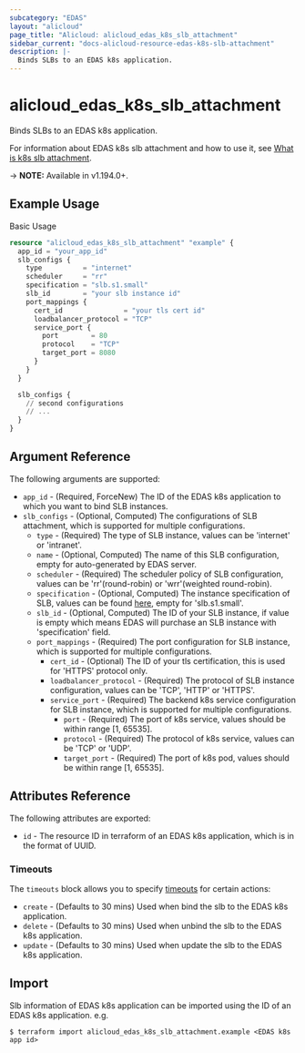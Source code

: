 ```yaml
---
subcategory: "EDAS"
layout: "alicloud"
page_title: "Alicloud: alicloud_edas_k8s_slb_attachment"
sidebar_current: "docs-alicloud-resource-edas-k8s-slb-attachment"
description: |-
  Binds SLBs to an EDAS k8s application.
---
```


# alicloud\_edas\_k8s\_slb\_attachment

Binds SLBs to an EDAS k8s application.

For information about EDAS k8s slb attachment and how to use it, see [What is k8s slb attachment](https://www.alibabacloud.com/help/en/enterprise-distributed-application-service/latest/bindk8sslb).

-> **NOTE:** Available in v1.194.0+.

## Example Usage

Basic Usage

```terraform
resource "alicloud_edas_k8s_slb_attachment" "example" {
  app_id = "your_app_id"
  slb_configs {
    type          = "internet"
    scheduler     = "rr"
    specification = "slb.s1.small"
    slb_id        = "your slb instance id"
    port_mappings {
      cert_id               = "your tls cert id"
      loadbalancer_protocol = "TCP"
      service_port {
        port        = 80
        protocol    = "TCP"
        target_port = 8080
      }
    }
  }

  slb_configs {
    // second configurations
    // ...
  }
}
```

## Argument Reference

The following arguments are supported:
* `app_id` - (Required, ForceNew) The ID of the EDAS k8s application to which you want to bind SLB instances.
* `slb_configs` - (Optional, Computed) The configurations of SLB attachment, which is supported for multiple configurations.
  * `type` - (Required) The type of SLB instance, values can be 'internet' or 'intranet'.
  * `name` - (Optional, Computed) The name of this SLB configuration, empty for auto-generated by EDAS server.
  * `scheduler` - (Required) The scheduler policy of SLB configuration, values can be 'rr'(round-robin) or 'wrr'(weighted round-robin).
  * `specification` - (Optional, Computed) The instance specification of SLB, values can be found [here](https://www.alibabacloud.com/help/en/server-load-balancer/latest/createloadbalancer-2#t4182.html), empty for 'slb.s1.small'.
  * `slb_id` - (Optional, Computed) The ID of your SLB instance, if value is empty which means EDAS will purchase an SLB instance with 'specification' field.
  * `port_mappings` - (Required) The port configuration for SLB instance, which is supported for multiple configurations.
    * `cert_id` - (Optional) The ID of your tls certification, this is used for 'HTTPS' protocol only.
    * `loadbalancer_protocol` - (Required) The protocol of SLB instance configuration, values can be 'TCP', 'HTTP' or 'HTTPS'.
    * `service_port` - (Required) The backend k8s service configuration for SLB instance, which is supported for multiple configurations.
      * `port` - (Required) The port of k8s service, values should be within range [1, 65535].
      * `protocol` - (Required) The protocol of k8s service, values can be 'TCP' or 'UDP'.
      * `target_port` - (Required) The port of k8s pod, values should be within range [1, 65535].

## Attributes Reference

The following attributes are exported:

* `id` - The resource ID in terraform of an EDAS k8s application, which is in the format of UUID.

### Timeouts

The `timeouts` block allows you to specify [timeouts](https://www.terraform.io/docs/configuration-0-11/resources.html#timeouts) for certain actions:

* `create` - (Defaults to 30 mins) Used when bind the slb to the EDAS k8s application.
* `delete` - (Defaults to 30 mins) Used when unbind the slb to the EDAS k8s application.
* `update` - (Defaults to 30 mins) Used when update the slb to the EDAS k8s application.

## Import

Slb information of EDAS k8s application can be imported using the ID of an EDAS k8s application. e.g.

```shell
$ terraform import alicloud_edas_k8s_slb_attachment.example <EDAS k8s app id>
```